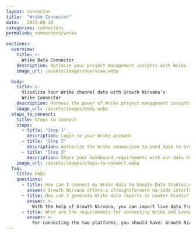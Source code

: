 ```yaml
---
layout: connector
title:  "Wrike Connector"
date:   2023-08-10
categories: connectors
permalink: connectors/wrike

sections:
  overview:
    title: >-
      Wrike Data Connector
    description: Optimize your project management insights with Wrike integration. Seamlessly merge project data from Wrike with Looker Studio's analytical capabilities, unlocking insights that drive project strategies, team performance analysis, and operational excellence.
    image_url: /assets/images/overview.webp

  body:
    title: >-
      Visualize Your Wrike channel data with Growth Nirvana's
      Wrike Connector
    description: Harness the power of Wrike project management insights integrated into Looker Studio for strategic project planning decisions.
    image_url: /assets/images/body.webp
  steps_to_connect:
    title: Steps to connect
    steps:
      - title: "Step 1"
        description: Login to your Wrike account
      - title: "Step 2"
        description: Authorize the Wrike connection to send data to Growth Nirvana
      - title: "Step 3"
        description: Share your dashboard requirements with our data team. We will build the report for you.
    image_url: /assets/images/steps-to-connect.webp
  faq:
    title: FAQs
    questions:
      - title: How can I connect my Wrike data to Google Data Studio/Looker Studio?
        answer: Growth Nirvana offers a straightforward no-code interface to connect to Wrike data sources.
      - title: How can I generate Wrike data reports in Looker Studio?
        answer: >-
          With the help of Growth Nirvana, you can import live data from Wrike into Looker Studio. These data can be viewed in charts, tables, and dashboards to generate branded reports that can be shared instantly.
      - title: What are the requirements for connecting Wrike and Looker Studio?
        answer: >-
          For connecting the two platforms, you should have: Growth Nirvana Account and Wrike Ads Account
---
```

